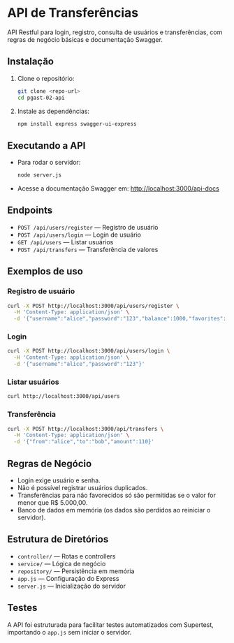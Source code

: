 # API de Transferências

API Restful para login, registro, consulta de usuários e transferências, com regras de negócio básicas e documentação Swagger.

## Instalação

1. Clone o repositório:
   ```bash
   git clone <repo-url>
   cd pgast-02-api
   ```
2. Instale as dependências:
   ```bash
   npm install express swagger-ui-express
   ```

## Executando a API

- Para rodar o servidor:
  ```bash
  node server.js
  ```
- Acesse a documentação Swagger em: [http://localhost:3000/api-docs](http://localhost:3000/api-docs)

## Endpoints

- `POST /api/users/register` — Registro de usuário
- `POST /api/users/login` — Login de usuário
- `GET /api/users` — Listar usuários
- `POST /api/transfers` — Transferência de valores

## Exemplos de uso

### Registro de usuário

```bash
curl -X POST http://localhost:3000/api/users/register \
  -H 'Content-Type: application/json' \
  -d '{"username":"alice","password":"123","balance":1000,"favorites":["bob"]}'
```

### Login

```bash
curl -X POST http://localhost:3000/api/users/login \
  -H 'Content-Type: application/json' \
  -d '{"username":"alice","password":"123"}'
```

### Listar usuários

```bash
curl http://localhost:3000/api/users
```

### Transferência

```bash
curl -X POST http://localhost:3000/api/transfers \
  -H 'Content-Type: application/json' \
  -d '{"from":"alice","to":"bob","amount":110}'
```

## Regras de Negócio

- Login exige usuário e senha.
- Não é possível registrar usuários duplicados.
- Transferências para não favorecidos só são permitidas se o valor for menor que R$ 5.000,00.
- Banco de dados em memória (os dados são perdidos ao reiniciar o servidor).

## Estrutura de Diretórios

- `controller/` — Rotas e controllers
- `service/` — Lógica de negócio
- `repository/` — Persistência em memória
- `app.js` — Configuração do Express
- `server.js` — Inicialização do servidor

## Testes

A API foi estruturada para facilitar testes automatizados com Supertest, importando o `app.js` sem iniciar o servidor.
